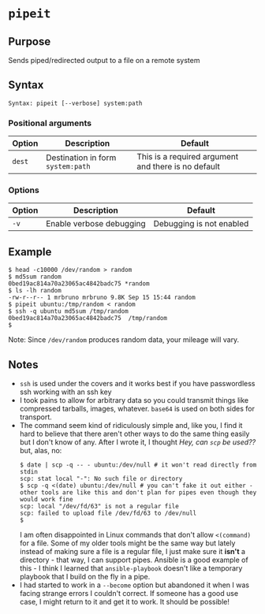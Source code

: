 # `pipeit`

## Purpose
Sends piped/redirected output to a file on a remote system

## Syntax
```
Syntax: pipeit [--verbose] system:path
```

### Positional arguments
| Option | Description | Default |
| ------ | ----------- | ------- |
| `dest` | Destination in form `system:path` | This is a required argument and there is no default |


### Options
| Option | Description | Default |
| ------ | ----------- | ------- |
|  `-v`  | Enable verbose debugging | Debugging is not enabled |

## Example

```
$ head -c10000 /dev/random > random
$ md5sum random
0bed19ac814a70a23065ac4842badc75 *random
$ ls -lh random
-rw-r--r-- 1 mrbruno mrbruno 9.8K Sep 15 15:44 random
$ pipeit ubuntu:/tmp/random < random
$ ssh -q ubuntu md5sum /tmp/random
0bed19ac814a70a23065ac4842badc75  /tmp/random
$
```
Note: Since `/dev/random` produces random data, your mileage will vary.

## Notes

- `ssh` is used under the covers and it works best if you have passwordless ssh working with an ssh key
- I took pains to allow for arbitrary data so you could transmit things like compressed tarballs, images, whatever.  `base64` is used on both sides for transport.
- The command seem kind of ridiculously simple and, like you, I find it hard to believe that there aren't other ways to do the same thing easily but I don't know of any.  After I wrote it, I
 thought _Hey, can `scp` be used??_ but, alas, no:
    ```
    $ date | scp -q -- - ubuntu:/dev/null # it won't read directly from stdin
    scp: stat local "-": No such file or directory
    $ scp -q <(date) ubuntu:/dev/null # you can't fake it out either - other tools are like this and don't plan for pipes even though they would work fine
    scp: local "/dev/fd/63" is not a regular file
    scp: failed to upload file /dev/fd/63 to /dev/null
    $
    ```
    I am often disappointed in Linux commands that don't allow `<(command)` for a file.  Some of my older tools might be the same way but lately instead of making sure a file is a regular file, I just make sure it **isn't** a directory - that way, I can support pipes.  Ansible is a good example of this - I think I learned that `ansible-playbook` doesn't like a temporary playbook that I build on the fly in a pipe.
- I had started to work in a `--become` option but abandoned it when I was facing strange errors I couldn't correct.  If someone has a good use case, I might return to it and get it to work.  It should be possible!
